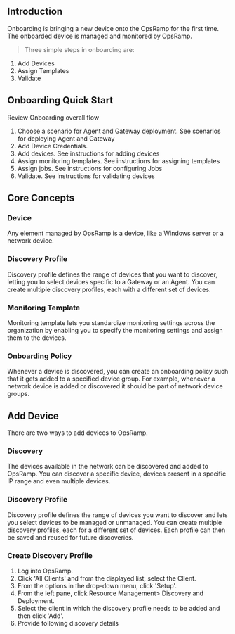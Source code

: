 
## Introduction
Onboarding is bringing a new device onto the OpsRamp for the first time. The onboarded device is managed and monitored by OpsRamp.

> Three simple steps in onboarding are:
1. Add Devices
2. Assign Templates
3. Validate

## Onboarding Quick Start
Review Onboarding overall flow

1. Choose a scenario for Agent and Gateway deployment. See scenarios for deploying Agent and Gateway
2. Add Device Credentials.
3. Add devices. See instructions for adding devices
4. Assign monitoring templates. See instructions for assigning templates
5. Assign jobs. See instructions for configuring Jobs
6. Validate. See instructions for validating devices

## Core Concepts
### Device
Any element managed by OpsRamp is a device, like a Windows server or a network device.

### Discovery Profile
Discovery profile defines the range of devices that you want to discover, letting you to select devices specific to a Gateway or an Agent. You can create multiple discovery profiles, each with a different set of devices.

### Monitoring Template
Monitoring template lets you standardize monitoring settings across the organization by enabling you to specify the monitoring settings and assign them to the devices.

### Onboarding Policy
Whenever a device is discovered, you can create an onboarding policy such that it gets added to a specified device group. For example, whenever a network device is added or discovered it should be part of network device groups.

## Add Device
There are two ways to add devices to OpsRamp.

### Discovery
The devices available in the network can be discovered and added to OpsRamp. You can discover a specific device, devices present in a specific IP range and even multiple devices.

### Discovery Profile
Discovery profile defines the range of devices you want to discover and lets you select devices to be managed or unmanaged. You can create multiple discovery profiles, each for a different set of devices. Each profile can then be saved and reused for future discoveries.

### Create Discovery Profile
1. Log into OpsRamp.
2. Click 'All Clients' and from the displayed list, select the Client.
3. From the options in the drop-down menu, click 'Setup'.
4. From the left pane, click Resource Management> Discovery and Deployment.
5. Select the client in which the discovery profile needs to be added and then click 'Add'.
6. Provide following discovery details
